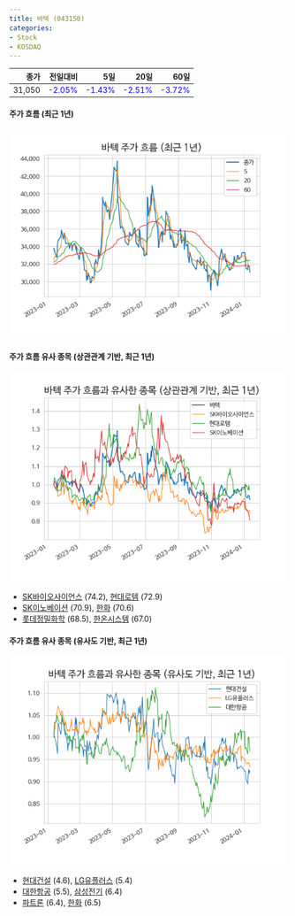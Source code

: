 ```yaml
---
title: 바텍 (043150)
categories:
- Stock
- KOSDAQ
---
```


|종가|전일대비|5일|20일|60일|
|---:|-------:|--:|---:|---:|
|31,050|<span style="color: blue">-2.05%</span>|<span style="color: blue">-1.43%</span>|<span style="color: blue">-2.51%</span>|<span style="color: blue">-3.72%</span>|

<!-- more -->

#### 주가 흐름 (최근 1년)
![043150](/assets/images/stock/043150.png)


#### 주가 흐름 유사 종목 (상관관계 기반, 최근 1년)
![043150](/assets/images/stock/043150_corr.png)
- [SK바이오사이언스](/302440/) (74.2), [현대로템](/064350/) (72.9)
- [SK이노베이션](/096770/) (70.9), [한화](/000880/) (70.6)
- [롯데정밀화학](/004000/) (68.5), [한온시스템](/018880/) (67.0)


#### 주가 흐름 유사 종목 (유사도 기반, 최근 1년)
![043150](/assets/images/stock/043150_sim.png)
- [현대건설](/000720/) (4.6), [LG유플러스](/032640/) (5.4)
- [대한항공](/003490/) (5.5), [삼성전기](/009150/) (6.4)
- [파트론](/091700/) (6.4), [한화](/000880/) (6.5)